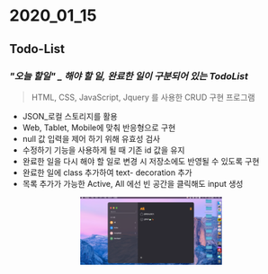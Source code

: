 # 2020_01_15

## Todo-List

### *"오늘 할일" _ 해야 할 일, 완료한 일이 구분되어 있는 TodoList*

> HTML, CSS, JavaScript, Jquery 를 사용한 CRUD 구현 프로그램

- JSON_로컬 스토리지를 활용
- Web, Tablet, Mobile에 맞춰 반응형으로 구현
- null 값 입력을 제어 하기 위해 유효성 검사
- 수정하기 기능을 사용하게 될 때 기존 id 값을 유지
- 완료한 일을 다시 해야 할 일로 변경 시 저장소에도 반영될 수 있도록 구현
- 완료한 일에 class 추가하여 text- decoration 추가
- 목록 추가가 가능한 Active, All 에선 빈 공간을 클릭해도 input 생성
<p align="center">
	<img src="./img.png" alt="kingdom" width="50%" height="50%"/>
</p>
